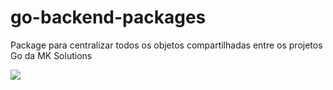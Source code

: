 # go-backend-packages
Package para centralizar todos os objetos compartilhadas entre os projetos Go da MK Solutions

![](https://www.mksolutions.com.br/wp-content/uploads/2022/11/mk-positive.svg)